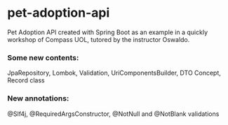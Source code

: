 # pet-adoption-api
Pet Adoption API created with Spring Boot as an example in a quickly workshop of Compass UOL, tutored by the instructor Oswaldo.

### Some new contents: 
JpaRepository, Lombok, Validation, UriComponentsBuilder, DTO Concept, Record class

### New annotations: 
@Slf4j, @RequiredArgsConstructor, @NotNull and @NotBlank validations
